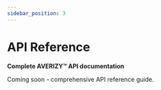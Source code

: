 ```yaml
---
sidebar_position: 3
---
```


# API Reference

**Complete AVERIZY™ API documentation**

Coming soon - comprehensive API reference guide.